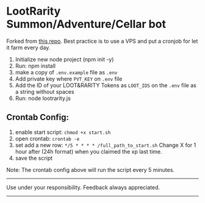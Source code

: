 # LootRarity Summon/Adventure/Cellar bot

Forked from [this repo](https://github.com/blascokoa/LootRarityFarmer).
Best practice is to use a VPS and put a cronjob for let it farm every day.

 1. Initialize new node project (npm init -y)
 2. Run: npm install
 3. make a copy of `.env.example` file as `.env`
 4. Add private key where ``PVT_KEY`` on ``.env`` file
 5. Add the ID of your LOOT&RARITY Tokens as ``LOOT_IDS`` on the ``.env`` file as a string without spaces
 6. Run: node lootrarity.js
 
## Crontab Config:

1. enable start script: `chmod +x start.sh`
2. open crontab: `crontab -e`
3. set add a new row: `*/5 * * * * /full_path_to_start.sh` Change X for 1 hour after (24h format) when you claimed the xp last time.
5. save the script

Note: The crontab config above will run the script every 5 minutes.

---
Use under your responsibility. Feedback always appreciated.

---

